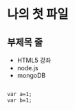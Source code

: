 나의 첫 파일
=============

부제목 줄
---------

* HTML5 강좌
* node.js
* mongoDB

```````

var a=1;
var b=1;

```````